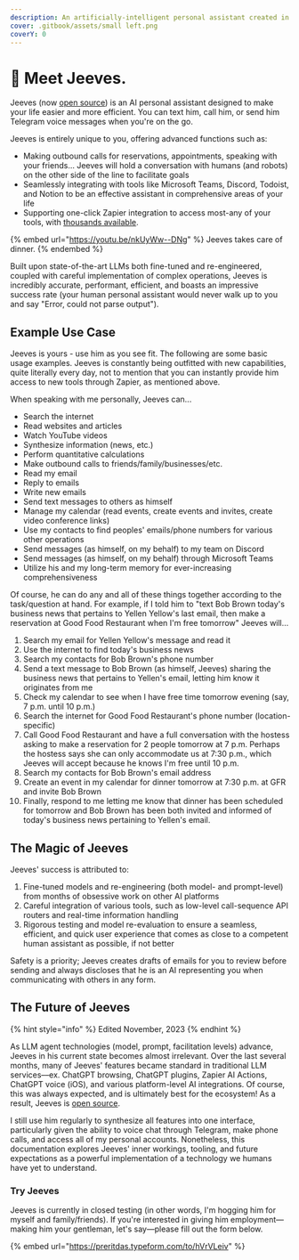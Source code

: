 ```yaml
---
description: An artificially-intelligent personal assistant created in 2022.
cover: .gitbook/assets/small left.png
coverY: 0
---
```


# 🎩 Meet Jeeves.

Jeeves (now [open source](https://github.com/preritdas/jeeves)) is an AI personal assistant designed to make your life easier and more efficient. You can text him, call him, or send him Telegram voice messages when you're on the go.

Jeeves is entirely unique to you, offering advanced functions such as:

* Making outbound calls for reservations, appointments, speaking with your friends... Jeeves will hold a conversation with humans (and robots) on the other side of the line to facilitate goals
* Seamlessly integrating with tools like Microsoft Teams, Discord, Todoist, and Notion to be an effective assistant in comprehensive areas of your life
* Supporting one-click Zapier integration to access most-any of your tools, with [thousands available](https://zapier.com/apps).

{% embed url="https://youtu.be/nkUyWw--DNg" %}
Jeeves takes care of dinner.
{% endembed %}

Built upon state-of-the-art LLMs both fine-tuned and re-engineered, coupled with careful implementation of complex operations, Jeeves is incredibly accurate, performant, efficient, and boasts an impressive success rate (your human personal assistant would never walk up to you and say "Error, could not parse output").

## Example Use Case

Jeeves is yours - use him as you see fit. The following are some basic usage examples. Jeeves is constantly being outfitted with new capabilities, quite literally every day, not to mention that you can instantly provide him access to new tools through Zapier, as mentioned above.

When speaking with me personally, Jeeves can...

* Search the internet
* Read websites and articles
* Watch YouTube videos
* Synthesize information (news, etc.)
* Perform quantitative calculations
* Make outbound calls to friends/family/businesses/etc.
* Read my email
* Reply to emails
* Write new emails
* Send text messages to others as himself
* Manage my calendar (read events, create events and invites, create video conference links)
* Use my contacts to find peoples' emails/phone numbers for various other operations
* Send messages (as himself, on my behalf) to my team on Discord
* Send messages (as himself, on my behalf) through Microsoft Teams
* Utilize his and my long-term memory for ever-increasing comprehensiveness

Of course, he can do any and all of these things together according to the task/question at hand. For example, if I told him to "text Bob Brown today's business news that pertains to Yellen Yellow's last email, then make a reservation at Good Food Restaurant when I'm free tomorrow" Jeeves will...

1. Search my email for Yellen Yellow's message and read it
2. Use the internet to find today's business news
3. Search my contacts for Bob Brown's phone number
4. Send a text message to Bob Brown (as himself, Jeeves) sharing the business news that pertains to Yellen's email, letting him know it originates from me
5. Check my calendar to see when I have free time tomorrow evening (say, 7 p.m. until 10 p.m.)
6. Search the internet for Good Food Restaurant's phone number (location-specific)
7. Call Good Food Restaurant and have a full conversation with the hostess asking to make a reservation for 2 people tomorrow at 7 p.m. Perhaps the hostess says she can only accommodate us at 7:30 p.m., which Jeeves will accept because he knows I'm free until 10 p.m.
8. Search my contacts for Bob Brown's email address
9. Create an event in my calendar for dinner tomorrow at 7:30 p.m. at GFR and invite Bob Brown
10. Finally, respond to me letting me know that dinner has been scheduled for tomorrow and Bob Brown has been both invited and informed of today's business news pertaining to Yellen's email.

## The Magic of Jeeves

Jeeves' success is attributed to:

1. Fine-tuned models and re-engineering (both model- and prompt-level) from months of obsessive work on other AI platforms
2. Careful integration of various tools, such as low-level call-sequence API routers and real-time information handling
3. Rigorous testing and model re-evaluation to ensure a seamless, efficient, and quick user experience that comes as close to a competent human assistant as possible, if not better

Safety is a priority; Jeeves creates drafts of emails for you to review before sending and always discloses that he is an AI representing you when communicating with others in any form.

## The Future of Jeeves

{% hint style="info" %}
Edited November, 2023
{% endhint %}

As LLM agent technologies (model, prompt, facilitation levels) advance, Jeeves in his current state becomes almost irrelevant. Over the last several months, many of Jeeves' features became standard in traditional LLM services––ex. ChatGPT browsing, ChatGPT plugins, Zapier AI Actions, ChatGPT voice (iOS), and various platform-level AI integrations. Of course, this was always expected, and is ultimately best for the ecosystem! As a result, Jeeves is [open source](https://github.com/preritdas/jeeves).

I still use him regularly to synthesize all features into one interface, particularly given the ability to voice chat through Telegram, make phone calls, and access all of my personal accounts. Nonetheless, this documentation explores Jeeves' inner workings, tooling, and future expectations as a powerful implementation of a technology we humans have yet to understand.

### Try Jeeves

Jeeves is currently in closed testing (in other words, I'm hogging him for myself and family/friends). If you're interested in giving him employment—making him your gentleman, let's say—please fill out the form below.

{% embed url="https://preritdas.typeform.com/to/hVrVLeiv" %}
